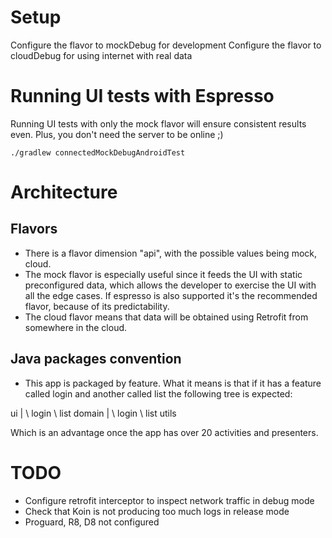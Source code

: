 # Setup
Configure the flavor to mockDebug for development
Configure the flavor to cloudDebug for using internet with real data

# Running UI tests with Espresso
Running UI tests with only the mock flavor will ensure consistent results even. Plus, you don't need the server to be online ;)

`./gradlew connectedMockDebugAndroidTest`

# Architecture
## Flavors
- There is a flavor dimension "api", with the possible values being mock, cloud. 
- The mock flavor is especially useful since it feeds the UI with static preconfigured data, which allows the developer to exercise the UI with all the edge cases. If espresso is also supported it's the recommended flavor, because of its predictability.
- The cloud flavor means that data will be obtained using Retrofit from somewhere in the cloud.


## Java packages convention
- This app is packaged by feature. What it means is that if it has a feature called login and another called list the following tree is expected:

ui
 | 
 \ login
 \ list
domain
 |
 \ login
 \ list 
utils 

Which is an advantage once the app has over 20 activities and presenters.



# TODO
- Configure retrofit interceptor to inspect network traffic in debug mode
- Check that Koin is not producing too much logs in release mode
- Proguard, R8, D8 not configured